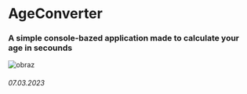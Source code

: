# AgeConverter
### A simple console-bazed application made to calculate your age in secounds
![obraz](https://user-images.githubusercontent.com/119127477/223566150-d3879e34-db3e-4b8b-bb64-7afb2ec86efc.png)
###### 07.03.2023
